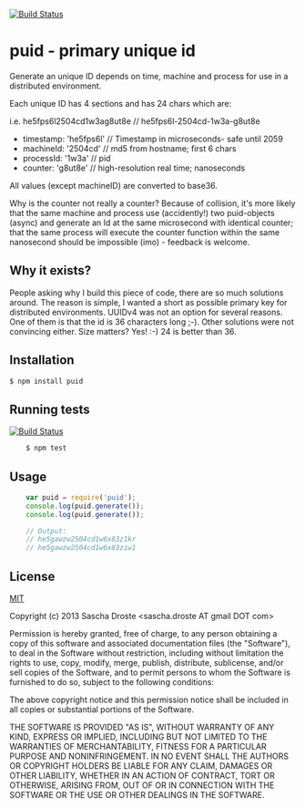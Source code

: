 [![Build Status](https://travis-ci.org/pid/puid.png)](https://travis-ci.org/pid/puid)

# puid - primary unique id 
Generate an unique ID depends on time, machine and process for use in a distributed environment.

Each unique ID has 4 sections and has 24 chars which are:

  i.e. he5fps6l2504cd1w3ag8ut8e // he5fps6l-2504cd-1w3a-g8ut8e
 
  - timestamp:    'he5fps6l'  // Timestamp in microseconds- safe until 2059
  - machineId:    '2504cd'    // md5 from hostname; first 6 chars
  - processId:    '1w3a'      // pid
  - counter:      'g8ut8e'    // high-resolution real time; nanoseconds

All values (except machineID) are converted to base36.

Why is the counter not really a counter? Because of collision, it's more likely that the same machine and process use (accidently!) two puid-objects (async) and generate an Id at the same microsecond with identical counter; that the same process will execute the counter function within the same nanosecond should be impossible (imo) - feedback is welcome.

## Why it exists?
People asking why I build this piece of code, there are so much solutions around.
The reason is simple, I wanted a short as possible primary key for distributed environments. UUIDv4 was not an option for several reasons. One of them is that the id is 36 characters long ;-). Other solutions were not convincing either. Size matters? Yes! :-) 24 is better than 36.

## Installation

```bash
$ npm install puid
```

## Running tests

[![Build Status](https://travis-ci.org/pid/puid.png)](https://travis-ci.org/pid/puid)

```bash
	$ npm test
```

## Usage

```js
    var puid = require('puid');
    console.log(puid.generate());
    console.log(puid.generate());

    // Output:
    // he5gawzw2504cd1w6x83z1kr
    // he5gawzw2504cd1w6x83ziw1
```

## License
[MIT](http://opensource.org/licenses/MIT)

Copyright (c) 2013 Sascha Droste &lt;sascha.droste AT gmail DOT com&gt;

Permission is hereby granted, free of charge, to any person obtaining a copy of this software and associated documentation files (the "Software"), to deal in the Software without restriction, including without limitation the rights to use, copy, modify, merge, publish, distribute, sublicense, and/or sell copies of the Software, and to permit persons to whom the Software is furnished to do so, subject to the following conditions:

The above copyright notice and this permission notice shall be included in all copies or substantial portions of the Software.

THE SOFTWARE IS PROVIDED "AS IS", WITHOUT WARRANTY OF ANY KIND, EXPRESS OR IMPLIED, INCLUDING BUT NOT LIMITED TO THE WARRANTIES OF MERCHANTABILITY, FITNESS FOR A PARTICULAR PURPOSE AND NONINFRINGEMENT. IN NO EVENT SHALL THE AUTHORS OR COPYRIGHT HOLDERS BE LIABLE FOR ANY CLAIM, DAMAGES OR OTHER LIABILITY, WHETHER IN AN ACTION OF CONTRACT, TORT OR OTHERWISE, ARISING FROM, OUT OF OR IN CONNECTION WITH THE SOFTWARE OR THE USE OR OTHER DEALINGS IN THE SOFTWARE.